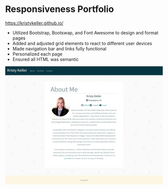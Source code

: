 # Responsiveness Portfolio
https://kristykeller.github.io/

* Utilized  Bootstrap, Bootswap, and Font Awesome to design and format pages
* Added and adjusted grid elements to react to different user devices 
* Made navigation bar and links fully functional 
* Personalized each page
* Ensured all HTML was semantic 

![portfolio](./assets/Images/about-me-page.png "portfolio screenshot")

